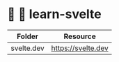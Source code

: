 # 🧠 🔶 learn-svelte

| Folder     | Resource             |
| ---------- | -------------------- |
| svelte.dev | <https://svelte.dev> |
